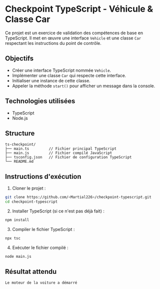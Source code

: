 #  Checkpoint TypeScript - Véhicule & Classe Car

Ce projet est un exercice de validation des compétences de base en TypeScript. Il met en œuvre une interface `Vehicle` et une classe `Car` respectant les instructions du point de contrôle.

##  Objectifs

- Créer une interface TypeScript nommée `Vehicle`.
- Implémenter une classe `Car` qui respecte cette interface.
- Initialiser une instance de cette classe.
- Appeler la méthode `start()` pour afficher un message dans la console.

##  Technologies utilisées

- TypeScript
- Node.js

##  Structure

```
ts-checkpoint/
├── main.ts         // Fichier principal TypeScript
├── main.js         // Fichier compilé JavaScript
├── tsconfig.json   // Fichier de configuration TypeScript
└── README.md
```

##  Instructions d'exécution

1. Cloner le projet :

```bash
git clone https://github.com/<Martial226>/checkpoint-typescript.git
cd checkpoint-typescript
```

2. Installer TypeScript (si ce n'est pas déjà fait) :

```bash
npm install
```

3. Compiler le fichier TypeScript :

```bash
npx tsc
```

4. Exécuter le fichier compilé :

```bash
node main.js
```

##  Résultat attendu

```bash
Le moteur de la voiture a démarré
```


